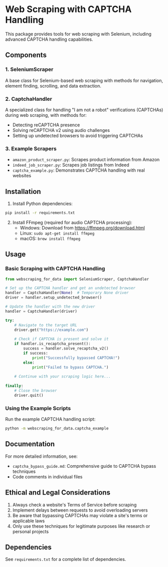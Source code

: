 # Web Scraping with CAPTCHA Handling

This package provides tools for web scraping with Selenium, including advanced CAPTCHA handling capabilities.

## Components

### 1. SeleniumScraper

A base class for Selenium-based web scraping with methods for navigation, element finding, scrolling, and data extraction.

### 2. CaptchaHandler

A specialized class for handling "I am not a robot" verifications (CAPTCHAs) during web scraping, with methods for:

- Detecting reCAPTCHA presence
- Solving reCAPTCHA v2 using audio challenges
- Setting up undetected browsers to avoid triggering CAPTCHAs

### 3. Example Scrapers

- `amazon_product_scraper.py`: Scrapes product information from Amazon
- `indeed_job_scraper.py`: Scrapes job listings from Indeed
- `captcha_example.py`: Demonstrates CAPTCHA handling with real websites

## Installation

1. Install Python dependencies:

```bash
pip install -r requirements.txt
```

2. Install FFmpeg (required for audio CAPTCHA processing):
   - Windows: Download from https://ffmpeg.org/download.html
   - Linux: `sudo apt-get install ffmpeg`
   - macOS: `brew install ffmpeg`

## Usage

### Basic Scraping with CAPTCHA Handling

```python
from webscraping_for_data import SeleniumScraper, CaptchaHandler

# Set up the CAPTCHA handler and get an undetected browser
handler = CaptchaHandler(None)  # Temporary None driver
driver = handler.setup_undetected_browser()

# Update the handler with the new driver
handler = CaptchaHandler(driver)

try:
    # Navigate to the target URL
    driver.get("https://example.com")
    
    # Check if CAPTCHA is present and solve it
    if handler.is_recaptcha_present():
        success = handler.solve_recaptcha_v2()
        if success:
            print("Successfully bypassed CAPTCHA!")
        else:
            print("Failed to bypass CAPTCHA.")
    
    # Continue with your scraping logic here...
    
finally:
    # Close the browser
    driver.quit()
```

### Using the Example Scripts

Run the example CAPTCHA handling script:

```bash
python -m webscraping_for_data.captcha_example
```

## Documentation

For more detailed information, see:

- `captcha_bypass_guide.md`: Comprehensive guide to CAPTCHA bypass techniques
- Code comments in individual files

## Ethical and Legal Considerations

1. Always check a website's Terms of Service before scraping
2. Implement delays between requests to avoid overloading servers
3. Be aware that bypassing CAPTCHAs may violate a site's terms or applicable laws
4. Only use these techniques for legitimate purposes like research or personal projects

## Dependencies

See `requirements.txt` for a complete list of dependencies.